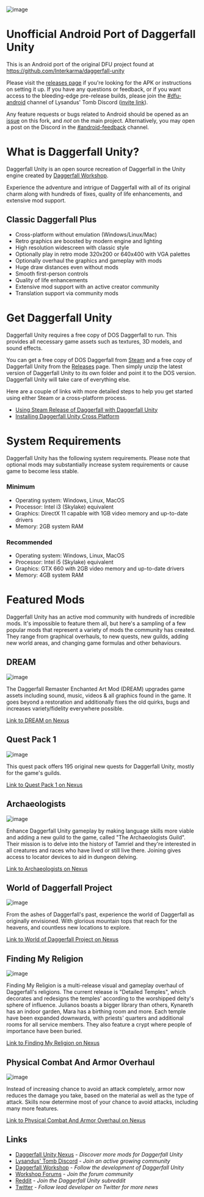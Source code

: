 ![image](https://github.com/Interkarma/daggerfall-unity/assets/10426244/4f176f9d-6332-47b3-a4d7-317ed8d6b38b)

# Unofficial Android Port of Daggerfall Unity

This is an Android port of the original DFU project found at https://github.com/Interkarma/daggerfall-unity

Please visit the [releases page](https://github.com/Vwing/daggerfall-unity-android/releases) if you're looking for the APK or instructions on setting it up. If you have any questions or feedback, or if you want access to the bleeding-edge pre-release builds, please join the [#dfu-android](https://discord.com/channels/559842137374457876/1248079754641277059) channel of Lysandus' Tomb Discord ([invite link](https://discord.gg/rn95kxPGpg)).

Any feature requests or bugs related to Android should be opened as an [issue](https://github.com/Vwing/daggerfall-unity-android/issues) on this fork, and *not* on the main project. Alternatively, you may open a post on the Discord in the [#android-feedback](https://discord.com/channels/559842137374457876/1257519041103396924) channel.

# What is Daggerfall Unity?

Daggerfall Unity is an open source recreation of Daggerfall in the Unity engine created by [Daggerfall Workshop](http://www.dfworkshop.net).

Experience the adventure and intrigue of Daggerfall with all of its original charm along with hundreds of fixes, quality of life enhancements, and extensive mod support.

## Classic Daggerfall Plus

+ Cross-platform without emulation (Windows/Linux/Mac)
+ Retro graphics are boosted by modern engine and lighting
+ High resolution widescreen with classic style
+ Optionally play in retro mode 320x200 or 640x400 with VGA palettes
+ Optionally overhaul the graphics and gameplay with mods
+ Huge draw distances even without mods
+ Smooth first-person controls
+ Quality of life enhancements
+ Extensive mod support with an active creator community
+ Translation support via community mods

# Get Daggerfall Unity

Daggerfall Unity requires a free copy of DOS Daggerfall to run. This provides all necessary game assets such as textures, 3D models, and sound effects.

You can get a free copy of DOS Daggerfall from [Steam](https://store.steampowered.com/app/1812390/The_Elder_Scrolls_II_Daggerfall/) and a free copy of Daggerfall Unity from the [Releases](https://github.com/Interkarma/daggerfall-unity/releases) page. Then simply unzip the latest version of Daggerfall Unity to its own folder and point it to the DOS version. Daggerfall Unity will take care of everything else.

Here are a couple of links with more detailed steps to help you get started using either Steam or a cross-platform process.

+ [Using Steam Release of Daggerfall with Daggerfall Unity](https://github.com/Interkarma/daggerfall-unity/wiki/Using-Steam-Release-of-Daggerfall-with-Daggerfall-Unity)
+ [Installing Daggerfall Unity Cross Platform](https://github.com/Interkarma/daggerfall-unity/wiki/Installing-Daggerfall-Unity-Cross-Platform)

# System Requirements

Daggerfall Unity has the following system requirements. Please note that optional mods may substantially increase system requirements or cause game to become less stable.

### Minimum
* Operating system: Windows, Linux, MacOS
* Processor: Intel i3 (Skylake) equivalent
* Graphics: DirectX 11 capable with 1GB video memory and up-to-date drivers
* Memory: 2GB system RAM

### Recommended
* Operating system: Windows, Linux, MacOS
* Processor: Intel i5 (Skylake) equivalent
* Graphics: GTX 660 with 2GB video memory and up-to-date drivers
* Memory: 4GB system RAM

# Featured Mods

Daggerfall Unity has an active mod community with hundreds of incredible mods. It's impossible to feature them all, but here's a sampling of a few popular mods that represent a variety of mods the community has created. They range from graphical overhauls, to new quests, new guilds, adding new world areas, and changing game formulas and other behaviours.

## DREAM

![image](https://github.com/Interkarma/daggerfall-unity/assets/10426244/6a424f3c-f7f1-4def-82e9-98b6486dfc21)

The Daggerfall Remaster Enchanted Art Mod (DREAM) upgrades game assets including sound, music, videos & all graphics found in the game. It goes beyond a restoration and additionally fixes the old quirks, bugs and increases variety/fidelity everywhere possible.

[Link to DREAM on Nexus](https://www.nexusmods.com/daggerfallunity/mods/5)

## Quest Pack 1

![image](https://github.com/Interkarma/daggerfall-unity/assets/10426244/43688bd8-c3b0-42b5-bb64-066d6867ff66)

This quest pack offers 195 original new quests for Daggerfall Unity, mostly for the game's guilds.

[Link to Quest Pack 1 on Nexus](https://www.nexusmods.com/daggerfallunity/mods/2)

## Archaeologists

![image](https://github.com/Interkarma/daggerfall-unity/assets/10426244/282aa3a9-1662-49d9-9319-a9358775ea33)

Enhance Daggerfall Unity gameplay by making language skills more viable and adding a new guild to the game, called "The Archaeologists Guild". Their mission is to delve into the history of Tamriel and they're interested in all creatures and races who have lived or still live there. Joining gives access to locator devices to aid in dungeon delving.

[Link to Archaeologists on Nexus](https://www.nexusmods.com/daggerfallunity/mods/14)

## World of Daggerfall Project

![image](https://github.com/Interkarma/daggerfall-unity/assets/10426244/c3909d99-9ce4-4c41-8aaf-ee7dce49a6d7)

From the ashes of Daggerfall's past, experience the world of Daggerfall as originally envisioned. With glorious mountain tops that reach for the heavens, and countless new locations to explore.

[Link to World of Daggerfall Project on Nexus](https://www.nexusmods.com/daggerfallunity/mods/249)

## Finding My Religion

![image](https://github.com/Interkarma/daggerfall-unity/assets/10426244/995ae53d-eb99-451f-942c-931dd31dc85c)

Finding My Religion is a multi-release visual and gameplay overhaul of Daggerfall's religions. The current release is "Detailed Temples", which decorates and redesigns the temples' according to the worshipped deity's sphere of influence. Julianos boasts a bigger library than others, Kynareth has an indoor garden, Mara has a birthing room and more. Each temple have been expanded downwards,  with priests' quarters and additional rooms for all service members. They also feature a crypt where people of importance have been buried.

[Link to Finding My Religion on Nexus](https://www.nexusmods.com/daggerfallunity/mods/344)

## Physical Combat And Armor Overhaul

![image](https://github.com/Interkarma/daggerfall-unity/assets/10426244/35bc2fb2-5b3d-401d-b3cb-806a59241014)

Instead of increasing chance to avoid an attack completely, armor now reduces the damage you take, based on the material as well as the type of attack. Skills now determine most of your chance to avoid attacks, including many more features.

[Link to Physical Combat And Armor Overhaul on Nexus](https://www.nexusmods.com/daggerfallunity/mods/76)

## Links

+ [Daggerfall Unity Nexus](https://www.nexusmods.com/daggerfallunity) - *Discover more mods for Daggerfall Unity*
+ [Lysandus' Tomb Discord](https://discord.gg/rn95kxPGpg) - *Join an active growing community*
+ [Daggerfall Workshop](http://www.dfworkshop.net/) - *Follow the development of Daggerfall Unity*
+ [Workshop Forums](http://forums.dfworkshop.net/) - *Join the forum community*
+ [Reddit](https://www.reddit.com/r/daggerfallunity) - *Join the Daggerfall Unity subreddit*
+ [Twitter](https://twitter.com/gav_clayton) - *Follow lead developer on Twitter for more news*
